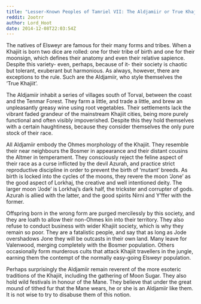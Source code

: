 ```yaml
---
title: "Lesser-Known Peoples of Tamriel VII: The Aldjamiir or True Khajiit"
reddit: 2ootrr
author: Lord_Hoot
date: 2014-12-08T22:03:54Z
---
```


The natives of Elsweyr are famous for their many forms and tribes. When a Khajiit is born two dice are rolled: one for their tribe of birth and one for their moonsign, which defines their anatomy and even their relative sapience. Despite this variety- even, perhaps, because of it- their society is chaotic but tolerant, exuberant but harmonious. As always, however, there are exceptions to the rule. Such are the Aldjamiir, who style themselves the ‘True Khajiit’.

The Aldjamiir inhabit a series of villages south of Torval, between the coast and the Tenmar Forest. They farm a little, and trade a little, and brew an unpleasantly greasy wine using root vegetables. Their settlements lack the vibrant faded grandeur of the mainstream Khajiit cities, being more purely functional and often visibly impoverished. Despite this they hold themselves with a certain haughtiness, because they consider themselves the only pure stock of their race.

All Aldjamiir embody the Ohmes morphology of the Khajiit. They resemble their near neighbours the Bosmer in appearance and their distant cousins the Altmer in temperament. They consciously reject the feline aspect of their race as a curse inflicted by the devil Azurah, and practice strict reproductive discipline in order to prevent the birth of ‘mutant’ breeds. As birth is locked into the cycles of the moons, they revere the moon ‘Jone’ as the good aspect of Lorkhaj, the creative and well intentioned deity. The larger moon ‘Jode’ is Lorkhaj’s dark half, the trickster and corrupter of gods. Azurah is allied with the latter, and the good spirits Nirni and Y’ffer with the former.

Offspring born in the wrong form are purged mercilessly by this society, and they are loath to allow their non-Ohmes kin into their territory. They also refuse to conduct business with wider Khajiit society, which is why they remain so poor. They are a fatalistic people, and say that as long as Jode overshadows Jone they will be outcasts in their own land. Many leave for Valenwood, merging completely with the Bosmer population. Others occasionally form murderous cults that attack Khajiit travellers in the jungle, earning them the contempt of the normally easy-going Elsweyr population.

Perhaps surprisingly the Aldjamiir remain reverent of the more esoteric traditions of the Khajiit, including the gathering of Moon Sugar. They also hold wild festivals in honour of the Mane. They believe that under the great mound of tithed fur that the Mane wears, he or she is an Aldjamiir like them. It is not wise to try to disabuse them of this notion.

